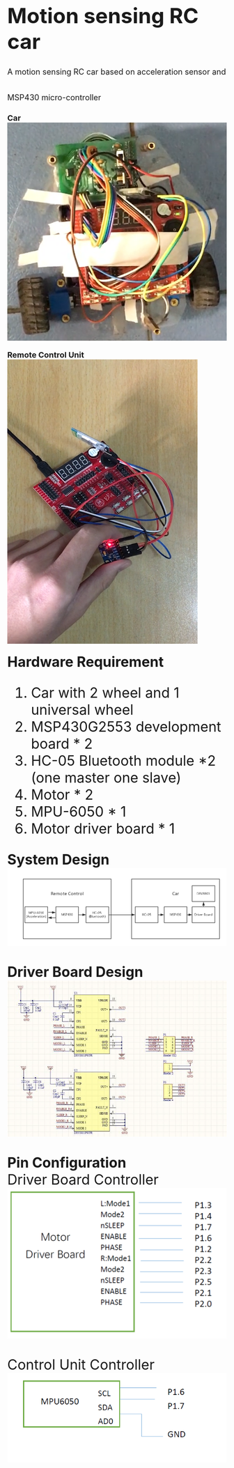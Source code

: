 <font size=7>**Motion sensing RC car**  
<font size=4>A motion sensing RC car based on acceleration sensor and MSP430 micro-controller  
  
**Car**  
![alt](Img/img2.png) 


**Remote Control Unit**  
![alt](Img/img1.png)  


<font size=6>**Hardware Requirement**  
1. Car with 2 wheel and 1 universal wheel  
2. MSP430G2553 development board * 2  
3. HC-05 Bluetooth module *2 (one master one slave)  
4. Motor * 2  
5. MPU-6050 * 1  
6. Motor driver board * 1  


<font size=6>**System Design**  
![alt](Img/Diagram.png)  


<font size=6>**Driver Board Design**  
![alt](Img/MotorDriverBoard.png)  


<font size=6>**Pin Configuration**  
Driver Board Controller  
![alt](Img/DriverControl-Pin.png)  

Control Unit Controller  
![alt](Img/MPU-Pin.png)  


